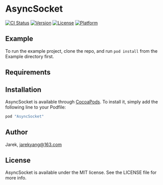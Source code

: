 # AsyncSocket

[![CI Status](http://img.shields.io/travis/Jarek/AsyncSocket.svg?style=flat)](https://travis-ci.org/Jarek/AsyncSocket)
[![Version](https://img.shields.io/cocoapods/v/AsyncSocket.svg?style=flat)](http://cocoapods.org/pods/AsyncSocket)
[![License](https://img.shields.io/cocoapods/l/AsyncSocket.svg?style=flat)](http://cocoapods.org/pods/AsyncSocket)
[![Platform](https://img.shields.io/cocoapods/p/AsyncSocket.svg?style=flat)](http://cocoapods.org/pods/AsyncSocket)

## Example

To run the example project, clone the repo, and run `pod install` from the Example directory first.

## Requirements

## Installation

AsyncSocket is available through [CocoaPods](http://cocoapods.org). To install
it, simply add the following line to your Podfile:

```ruby
pod "AsyncSocket"
```

## Author

Jarek, jarekyang@163.com

## License

AsyncSocket is available under the MIT license. See the LICENSE file for more info.
